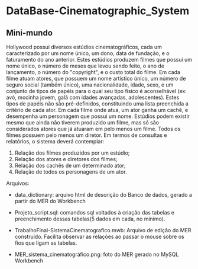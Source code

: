 # DataBase-Cinematographic_System

## Mini-mundo

Hollywood possui diversos estúdios cinematográficos,
cada um caracterizado por um nome único, um dono, data de fundação, e o faturamento
do ano anterior. Estes estúdios produzem filmes que possui um nome único, o número de
meses que levou sendo feito, o ano de lançamento, o número do "copyright", e o custo
total do filme. Em cada filme atuam atores, que possuem um nome artístico único, um
número de seguro social (também único), uma nacionalidade, idade, sexo, e um conjunto
de tipos de papéis para o qual seu tipo físico é aconselhável (ex: avó, mocinha jovem,
galã com idades avançadas, adolescentes). Estes tipos de papéis não são pré-definidos,
constituindo uma lista preenchida a critério de cada ator. Em cada filme onde atua, um
ator ganha um cachê, e desempenha um personagem que possui um nome. Estúdios
podem existir mesmo que ainda não tiverem produzido um filme, mas só são
considerados atores que já atuaram em pelo menos um filme. Todos os filmes possuem
pelo menos um diretor.
Em termos de consultas e relatórios, o sistema deverá contemplar:

1. Relação dos filmes produzidos por um estúdio;
2. Relação dos atores e diretores dos filmes;
3. Relação dos cachês de um determinado ator;
4. Relação de todos os personagens de um ator.

Arquivos:

- data_dictionary: arquivo html de descrição do Banco de dados, gerado a partir do MER do Workbench

-	Projeto_script.sql: comandos sql voltados à criação das tabelas e preenchimento dessas tabelas(5 dados em cada, no mínimo).

- TrabalhoFinal-SistemaCinematografico.mwb: Arquivo de edição do MER construído. Facilita observar as relações ao passar o mouse sobre os fios que ligam as tabelas.

- MER_sistema_cinematográfico.png: foto do MER gerado no MySQL Workbench

